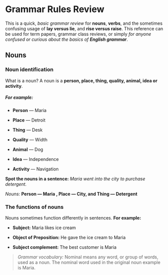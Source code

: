 # Grammar Rules Review

This is a quick, _basic grammar review_ for **nouns**, **verbs**, and the sometimes confusing usage of **lay versus lie**, and **rise versus raise**. This reference can be used for term papers, grammar class reviews, or simply _for anyone confused or curious about the basics of **English grammar**_.

## Nouns

### Noun identification

What is a noun? A noun is a **person, place, thing, quality, animal, idea or activity**.

##### For example:

- **Person** — Maria
* **Place** — Detroit
+ **Thing** — Desk
- **Quality** — Width
* **Animal** — Dog
+ **Idea** — Independence
- **Activity** — Navigation

**Spot the nouns in a sentence:** _Maria went into the city to purchase detergent._

_Nouns:_ **Person — Maria , Place — City, and Thing — Detergent**

### The functions of nouns

Nouns sometimes function differently in sentences. **For example:**

- **Subject:** Maria likes ice cream
* **Object of Preposition:** He gave the ice cream to Maria
+ **Subject complement:** The best customer is Maria

> _Grammar vocabulary:_ Nominal means any word, or group of words, used as a noun. The nominal word used in the original noun example is Maria.

